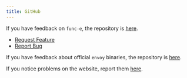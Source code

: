 ```yaml
---
title: GitHub
---
```


If you have feedback on `func-e`, the repository is [here](https://github.com/tetratelabs/func-e).
+ [Request Feature](https://github.com/tetratelabs/func-e/issues/new?assignees=&labels=enhancement&template=feature-request.md&title=)
+ [Report Bug](https://github.com/tetratelabs/func-e/issues/new?assignees=&labels=bug&template=bug-report.md&title=)

If you have feedback about official `envoy` binaries, the repository is [here](https://github.com/envoyproxy/envoy).

If you notice problems on the website, report them [here](https://github.com/tetratelabs/getenvoy.io).
